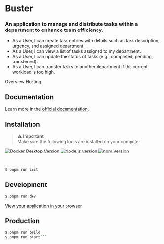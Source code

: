 # Buster

### An application to manage and distribute tasks within a department to enhance team efficiency.

- As a User, I can create task entries with details such as task description, urgency, and assigned department.
- As a User, I can view a list of tasks assigned to my department.
- As a User, I can update the status of tasks (e.g., completed, pending, transferred).
- As a User, I can transfer tasks to another department if the current workload is too high.

Overview
Hosting

## Documentation

Learn more in the [official documentation](https://dev.marblism.com).

## Installation

<div style="color: red;">

> ⚠️ **Important**<br/>Make sure the following tools are installed on your computer

<p align="center">

<a target="_blank" href="https://www.docker.com/get-started/">![Docker Desktop Version](https://img.shields.io/badge/Docker%20Desktop-4.19.0-black?logo=docker)</a>
<a target="_blank" href="https://nodejs.org/en">![Node.js version](https://img.shields.io/badge/Node.js-20.11.0-black?logo=nodedotjs)</a>
<a target="_blank" href="https://www.npmjs.com/">![npm Version](https://img.shields.io/badge/npm-10.2.4-black?logo=npm)</a>

</p>
</div>

<br />

```bash
$ pnpm run init
```

## Development

```bash
$ pnpm run dev
```

[View your application in your browser](https://6zghky-buster.app.io/tasks/create)

## Production

```bash
$ pnpm run build
$ pnpm run start```
